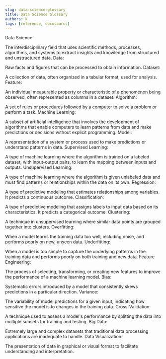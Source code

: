 ```yaml
---
slug: data-science-glossary
title: Data Science Glossary
authors: k
tags: [reference, docusaurus]
---
```



Data Science:

The interdisciplinary field that uses scientific methods, processes, algorithms, and systems to extract insights and knowledge from structured and unstructured data.
Data:

Raw facts and figures that can be processed to obtain information.
Dataset:

A collection of data, often organized in a tabular format, used for analysis.
Feature:

An individual measurable property or characteristic of a phenomenon being observed, often represented as columns in a dataset.
Algorithm:

A set of rules or procedures followed by a computer to solve a problem or perform a task.
Machine Learning:

A subset of artificial intelligence that involves the development of algorithms that enable computers to learn patterns from data and make predictions or decisions without explicit programming.
Model:

A representation of a system or process used to make predictions or understand patterns in data.
Supervised Learning:

A type of machine learning where the algorithm is trained on a labeled dataset, with input-output pairs, to learn the mapping between inputs and outputs.
Unsupervised Learning:

A type of machine learning where the algorithm is given unlabeled data and must find patterns or relationships within the data on its own.
Regression:

A type of predictive modeling that estimates relationships among variables. It predicts a continuous outcome.
Classification:

A type of predictive modeling that assigns labels to input data based on its characteristics. It predicts a categorical outcome.
Clustering:

A technique in unsupervised learning where similar data points are grouped together into clusters.
Overfitting:

When a model learns the training data too well, including noise, and performs poorly on new, unseen data.
Underfitting:

When a model is too simple to capture the underlying patterns in the training data and performs poorly on both training and new data.
Feature Engineering:

The process of selecting, transforming, or creating new features to improve the performance of a machine learning model.
Bias:

Systematic errors introduced by a model that consistently skews predictions in a particular direction.
Variance:

The variability of model predictions for a given input, indicating how sensitive the model is to changes in the training data.
Cross-Validation:

A technique used to assess a model's performance by splitting the data into multiple subsets for training and testing.
Big Data:

Extremely large and complex datasets that traditional data processing applications are inadequate to handle.
Data Visualization:

The presentation of data in graphical or visual format to facilitate understanding and interpretation.